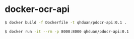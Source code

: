 # docker-ocr-api

```bash
$ docker build -f Dockerfile -t qhduan/pdocr-api:0.1 .

$ docker run -it --rm -p 8000:8000 qhduan/pdocr-api:0.1
```